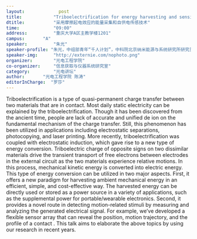 ```yaml
---
layout: 			post
title:       	  "Triboelectrification for energy harvesting and sensing"
dtitle:      	  "采用摩擦起电效应的能量采集和自供电传感技术"
time: 		  	  "09:00"
address:	  	  "重庆大学A区主教学楼1201"
campus:	  	  "A"
speaker:	   	  "朱光"
speaker-profile: "朱光，中组部青年“千人计划”，中科院北京纳米能源与系统研究所研究员/博导，2013年5月在美国佐治亚理工学院获得工学博士，之后在佐治亚理工学院从事博士后，2014年6月回国。近年来主要从事机械能-电能转换材料和机制的应用基础研究。至今在Nature系列等国际一流刊物共发表论文70余篇，平均影响因子大于11，SCI总引用4000余次，H因子37，申请美国发明专利6项、中国发明专利20项。研究成果被Science和Nature等顶级科学杂志正面亮点评述，同时被CNN、Reuters、Nanowerk、MIT Technology Review和《中国科学报》等权威媒体深入报道。在国际性学术会议作报告10余次。主持国家和省市级多项科研项目。入选2015年中组部“青年千人”和“北京市海外高层次人才”计划。"
speaker-img:	  "http://externie.com/nophoto.png"
organizer:		  "光电工程学院"
co-organizer:	  "信息获取与仪器系统研究室"
category:		  "光电讲坛"
author:		  "光电工程学院 陈涛"
editorInCharge:  "罗莎"
---
```

Triboelectrification is a type of quasi-permanent charge transfer between two materials that are in contact. Most daily static electricity can be explained by the triboelectrification. Though it has been discovered from the ancient time, people are lack of accurate and unified de ion on the fundamental mechanism of the charge transfer. Still, this phenomenon has been utilized in applications including electrostatic separations, photocopying, and laser printing. More recently, triboelectrification was coupled with electrostatic induction, which gave rise to a new type of energy conversion. Triboelectric charge of opposite signs on two dissimilar materials drive the transient transport of free electrons between electrodes in the external circuit as the two materials experience relative motions. In this process, mechanical kinetic energy is converted into electric energy. This type of energy conversion can be utilized in two major aspects. First, it offers a new paradigm for harvesting ambient mechanical energy in an efficient, simple, and cost-effective way. The harvested energy can be directly used or stored as a power source in a variety of applications, such as the supplemental power for portable/wearable electronics. Second, it provides a novel route in detecting motion-related stimuli by measuring and analyzing the generated electrical signal. For example, we’ve developed a flexible sensor array that can reveal the position, motion trajectory, and the profile of a contact  . This talk aims to elaborate the above topics by using our research in recent years.
